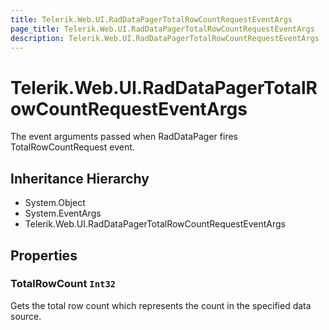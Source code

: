 ```yaml
---
title: Telerik.Web.UI.RadDataPagerTotalRowCountRequestEventArgs
page_title: Telerik.Web.UI.RadDataPagerTotalRowCountRequestEventArgs
description: Telerik.Web.UI.RadDataPagerTotalRowCountRequestEventArgs
---
```


# Telerik.Web.UI.RadDataPagerTotalRowCountRequestEventArgs

The event arguments passed when RadDataPager fires TotalRowCountRequest event.

## Inheritance Hierarchy

* System.Object
* System.EventArgs
* Telerik.Web.UI.RadDataPagerTotalRowCountRequestEventArgs

## Properties

###  TotalRowCount `Int32`

Gets the total row count which represents the count in the specified data source.

